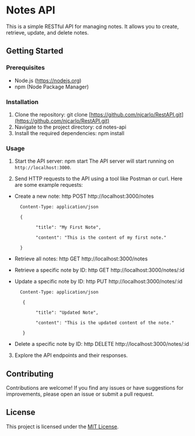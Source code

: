 # Notes API

This is a simple RESTful API for managing notes. It allows you to create, retrieve, update, and delete notes.

## Getting Started

### Prerequisites

- Node.js (https://nodejs.org)
- npm (Node Package Manager)

### Installation

1. Clone the repository: git clone [https://github.com/njcarlo/RestAPI.git](https://github.com/njcarlo/RestAPI.git)
2. Navigate to the project directory: cd notes-api
3. Install the required dependencies: npm install

### Usage

1. Start the API server: npm start
   The API server will start running on `http://localhost:3000`.

2. Send HTTP requests to the API using a tool like Postman or curl. Here are some example requests:

- Create a new note: http POST http://localhost:3000/notes

        Content-Type: application/json
        
        {
        
              "title": "My First Note",
           
              "content": "This is the content of my first note."
        
        }
  
- Retrieve all notes: http GET http://localhost:3000/notes

- Retrieve a specific note by ID: http GET http://localhost:3000/notes/:id

- Update a specific note by ID: http PUT http://localhost:3000/notes/:id

        Content-Type: application/json
        
         {
        
              "title": "Updated Note",
           
              "content": "This is the updated content of the note."
        
         }

- Delete a specific note by ID: http DELETE http://localhost:3000/notes/:id

3. Explore the API endpoints and their responses.

## Contributing

Contributions are welcome! If you find any issues or have suggestions for improvements, please open an issue or submit a pull request.

## License

This project is licensed under the [MIT License](LICENSE).

